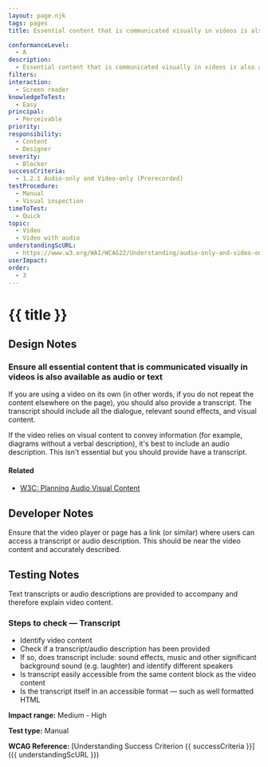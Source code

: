 ```yaml
---
layout: page.njk
tags: pages
title: Essential content that is communicated visually in videos is also available as audio or text

conformanceLevel:
  - A
description:
  - Essential content that is communicated visually in videos is also available as audio or text
filters:
interaction:
  - Screen reader
knowledgeToTest:
  - Easy
principal:
  - Perceivable
priority:
responsibility:
  - Content
  - Designer
severity:
  - Blocker
successCriteria:
  - 1.2.1 Audio-only and Video-only (Prerecorded)
testProcedure:
  - Manual
  - Visual inspection
timeToTest:
  - Quick
topic:
  - Video
  - Video with audio
understandingScURL:
  - https://www.w3.org/WAI/WCAG22/Understanding/audio-only-and-video-only-prerecorded
userImpact:
order:
  - 3
---
```


# {{ title }}

## Design Notes

### Ensure all essential content that is communicated visually in videos is also available as audio or text

If you are using a video on its own (in other words, if you do not repeat the content elsewhere on the page), you should also provide a transcript. The transcript should include all the dialogue, relevant sound effects, and visual content.

If the video relies on visual content to convey information (for example, diagrams without a verbal description), it's best to include an audio description. This isn't essential but you should provide have a transcript.

#### Related

- [W3C: Planning Audio Visual Content](https://www.w3.org/WAI/media/av/planning/)

## Developer Notes

Ensure that the video player or page has a link (or similar) where users can access a transcript or audio description. This should be near the video content and accurately described.

## Testing Notes

Text transcripts or audio descriptions are provided to accompany and therefore explain video content.

### Steps to check — Transcript

- Identify video content
- Check if a transcript/audio description has been provided
- If so, does transcript include: sound effects, music and other significant background sound (e.g. laughter) and identify different speakers
- Is transcript easily accessible from the same content block as the video content
- Is the transcript itself in an accessible format — such as well formatted HTML

**Impact range:** Medium - High

**Test type:** Manual

**WCAG Reference:** [Understanding Success Criterion {{ successCriteria }}]({{ understandingScURL }})

